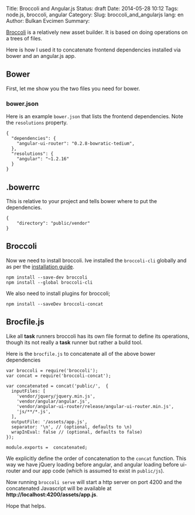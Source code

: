 Title: Broccoli and Angular.js
Status: draft
Date: 2014-05-28 10:12
Tags: node.js, broccoli, angular
Category:
Slug: broccoli_and_angularjs
lang: en
Author: Bulkan Evcimen
Summary:

[Broccoli](http://www.solitr.com/blog/2014/02/broccoli-first-release/) is a relatively new asset builder. It is based on doing operations
on a trees of files.

Here is how I used it to concatenate frontend dependencies installed via
bower and an angular.js app.

## Bower

First, let me show you the two files you need for bower.

### bower.json

Here is an example `bower.json` that lists the frontend dependencies. Note the `resolutions` property.

    {
      "dependencies": {
        "angular-ui-router": "0.2.8-bowratic-tedium",
      },
      "resolutions": {
        "angular": "~1.2.16"
      }
    }

## .bowerrc

This is relative to your project and tells bower where to put the dependencies.

    {
        "directory": "public/vendor"
    }

## Broccoli

Now we need to install broccoli. Ive installed the `broccoli-cli` globally and as per the
[installation guide](https://github.com/broccolijs/broccoli#installation).

    npm install --save-dev broccoli
    npm install --global broccoli-cli

We also need to install plugins for broccoli;

    npm install --saveDev broccoli-concat

## Brocfile.js

Like all __task__ runners broccoli has its own file format to define its operations, though
its not really a __task__ runner but rather a build tool.

Here is the `brocfile.js` to concatenate all of the above bower dependencies


    var broccoli = require('broccoli');
    var concat = require('broccoli-concat');

    var concatenated = concat('public/',  {
      inputFiles: [
        'vendor/jquery/jquery.min.js',
        'vendor/angular/angular.js',
        'vendor/angular-ui-router/release/angular-ui-router.min.js',
        'js/**/*.js',
      ],
      outputFile: '/assets/app.js',
      separator: '\n', // (optional, defaults to \n)
      wrapInEval: false // (optional, defaults to false)
    });

    module.exports =  concatenated;


We explicitly define the order of concatenation to the `concat` function. This
way we have jQuery loading before angular, and angular loading before ui-router
and our app code (which is assumed to exist in `public/js`).

Now running `broccoli serve` will start a http server on port 4200 and the
concatenated Javascript will be available at __http://localhost:4200/assets/app.js__.

Hope that helps.
